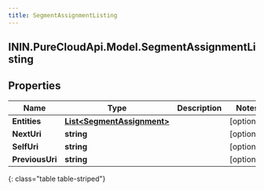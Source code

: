 ```yaml
---
title: SegmentAssignmentListing
---
```

## ININ.PureCloudApi.Model.SegmentAssignmentListing

## Properties

|Name | Type | Description | Notes|
|------------ | ------------- | ------------- | -------------|
| **Entities** | [**List&lt;SegmentAssignment&gt;**](SegmentAssignment.html) |  | [optional] |
| **NextUri** | **string** |  | [optional] |
| **SelfUri** | **string** |  | [optional] |
| **PreviousUri** | **string** |  | [optional] |
{: class="table table-striped"}


